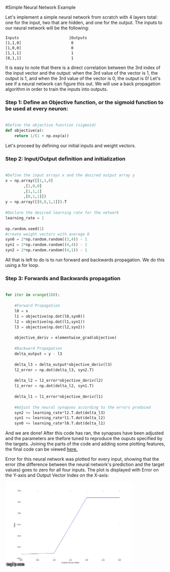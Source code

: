 #Simple Neural Network Example

Let's implement a simple neural network from scratch with 4 layers total: one for the input, two that are hidden, and one for the output. The inputs to our neural network will be the following:

	Inputs 						|Outputs
	[1,1,0]						 0
	[1,0,0]						 0
	[1,1,1]						 1
	[0,1,1]						 1

It is easy to note that there is a direct correlation between the 3rd index of the input vector and the output: when the 3rd value of the vector is 1, the output is 1, and when the 3rd value of the vector is 0, the output is 0! Let's see if a neural network can figure this out. We will use a back propagation algorithm in order to train the inputs into outputs. 

### Step 1: Define an Objective function, or the sigmoid function to be used at every neuron:

```python

#Define the objective function (sigmoid)
def objective(a):
	return 1/(1 + np.exp(a))

```

Let's proceed by defining our initial inputs and weight vectors.

### Step 2: Input/Output definition and initialization

```python

#Define the input arrays x and the desired output array y
x = np.array([[1,1,0]
		,[1,0,0]
		,[1,1,1]
		,[0,1,1]])
y = np.array([[0,0,1,1]]).T

#Declare the desired learning rate for the network
learning_rate = 1

np.random.seed(1)
#create weight vectors with average 0
syn0 = 2*np.random.random((3,4)) - 1
syn1 = 2*np.random.random((4,4)) - 1
syn2 = 2*np.random.random((4,1)) - 1
```

All that is left to do is to run forward and backwards propagation. We do this using a for loop.

### Step 3: Forwards and Backwards propagation

```python

for iter in xrange(180):

	#Forward Propagation
	l0 = x
	l1 = objective(np.dot(l0,syn0))
	l2 = objective(np.dot(l1,syn1))
	l3 = objective(np.dot(l2,syn2))

	objective_deriv = elementwise_grad(objective)

	#Backward Propagation
	delta_output = y - l3

	delta_l3 = delta_output*objective_deriv(l3)
	l2_error = np.dot(delta_l3, syn2.T)	

	delta_l2 = l2_error*objective_deriv(l2)
	l1_error = np.dot(delta_l2, syn1.T)

	delta_l1 = l1_error*objective_deriv(l1)

	#Adjust the neural synapses according to the errors produced
	syn2 += learning_rate*l2.T.dot(delta_l3)
	syn1 += learning_rate*l1.T.dot(delta_l2)
	syn0 += learning_rate*l0.T.dot(delta_l1)

```

And we are done! After this code has ran, the synapses have been adjusted and the parameters are thefore tuned to reproduce the ouputs specified by the targets. Joining the parts of the code and adding some plotting features, the final code can be viewed [here.](net_from_scratch.py)

Error for this neural network was plotted for every input, showing that the error (the difference between the neural network's prediction and the target values) goes to zero for all four inputs. The plot is displayed with Error on the Y-axis and Output Vector Index on the X-axis:

<img src="images/neural_net_backprop.gif" width="400">
